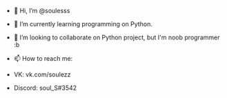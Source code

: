- 👋 Hi, I’m @soulesss
- 🌱 I’m currently learning programming on Python.
- 💞️ I’m looking to collaborate on Python project, but I'm noob programmer :b
- 📫 How to reach me:

 - VK: vk.com/soulezz
 - Discord: soul_S#3542
